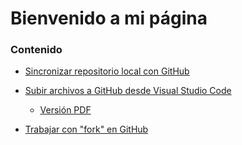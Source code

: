 # Bienvenido a mi página

### Contenido

- [Sincronizar repositorio local con GitHub](./Sincronizar%20repositorio.mp4)
- [Subir archivos a GitHub desde Visual Studio Code](tutorial_github_VSCode.html)

    - [Versión PDF](./Tutorial_github%20con%20VSCode%20-%20Celia%20Blanco.pdf)

- [Trabajar con "fork" en GitHub](fork.md)
